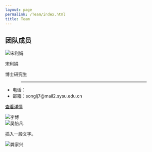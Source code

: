 ```yaml
---
layout: page
permalink: /Team/index.html
title: Team
---
```



## 团队成员

<!-- <img src="https://yujiang-sysu.github.io//images/teams/songlijuan.jpg" alt="宋利娟" class="floatpic_left">
中山大学测绘科学与技术学院 副教授、博士生导师。中山大学极地中心副主任、教工第一党支部副书记。主要从事极地海冰遥感、空间数据不确定性研究。2001-2007年在武汉大学获得本科和硕士学位，2012年获得荷兰特文特大学博士学位，2018-2019年美国华盛顿大学访问学者。2012-2021年武汉大学中国南极测绘研究中心讲师、副教授。2021年入选中山大学“百人计划”青年学术骨干，加盟中山大学测绘科学与技术学院

---

<img src="https://yujiang-sysu.github.io//images/teams/libo.jpg" alt="李博" class="floatpic_right">

---
<img src="https://yujiang-sysu.github.io//images/teams/wuyifan.jpg" alt="吴怡凡" class="floatpic_left"> -->


<div class="image-text-container">
  <div class="image-text-item">
    <img src="https://yujiang-sysu.github.io//images/teams/songlijuan.jpg" alt="宋利娟" class="img_left">
    <div class="box_right">
        <div class="up_div">
          <div class="up_left_box">
            <p>宋利娟</p>
          </div>
          <div class="up_right_box">
            <p>博士研究生</p>
          </div>
        </div>
        <div class="middle_div">
          <hr style="width: 80%;margin: 10px auto;border: none;border-top: 1px solid #ccc; ">
        </div>
        <div class = "down_div">
          <div class="down_left_box">
            <ul>
              <li>电话：</li>
              <li>邮箱：songlj7@mail2.sysu.edu.cn</li>
            </ul>
          </div>
          <div class="down_right_box">
            <p><a href="https://yujiang-sysu.github.io/blogs/slj">查看详情</a></p>
          </div>
        </div>
    </div>
  </div>

  <div class="image-text-item">
    <div class="box_left">
        <p> </p>
    </div>
    <img src="https://yujiang-sysu.github.io//images/teams/libo.jpg" alt="李博" class="img_right">
  </div>

  <div class="image-text-item">
    <img src="https://yujiang-sysu.github.io//images/teams/wuyifan.jpg" alt="吴怡凡" class="img_left">
    <div class="box_right">
      <p>插入一段文字。</p>
    </div>
  </div>

  <div class="image-text-item">
    <div class="box_left">
        <p> </p>
    </div>
    <img src="https://yujiang-sysu.github.io//images/teams/gongjiaxing.jpg" alt="龚家兴" class="img_right">
  </div>

</div>



<!-- <img src="https://yujiang-sysu.github.io//images/teams/songlijuan.jpg" class="floatpic_left">

<img src="https://yujiang-sysu.github.io//images/teams/libo.jpg" class="floatpic_left">

<img src="https://yujiang-sysu.github.io//images/teams/wuyifan.jpg" class="floatpic_left"> -->


<!-- ## Swimming & Surfing

<div class="third">
<img src="/images/swimming2.JPG">
<img src="/images/swimming.JPG">
<img src="/images/surfing1.JPG">
</div>
<br>Swimming removes my worries, refreshes my body, and brings me courage to address any challenges. I extremely enjoy the feeling of being immersed in the water. Besides, I am a member of the Swimming Team at Fuzhou University, where I meet many sincere friends. I have reached **China National Second-level athlete Standard** in 50m breaststroke and won **Five Gold Medals** during my 15-year swimming career. Recently, I am also keen on surfing.

## Workshop

<div class="third">
<img src="/images/prelection1.JPG">
<img src="/images/speech1.JPG">
<img src="/images/speech3.JPG">
</div>
<br>There must be something truly magical about standing on stage to give a fantastic speech, which considerably lifts my spirits and energizes my entire body. If you desire to master a specific knowledge in depth, just give a prelection. If you can explain to others for complete understanding, you are already an expert. I really enjoy the accomplishment of imparting my knowledge to others, so what I strive for is to be **a student's favorite professor** at the [best universities in my hometown].

[best universities in my hometown]:https://www.fzu.edu.cn/


## Past Hobbies

I previously enjoyed long-distance running, [vlog making](https://space.bilibili.com/594030035), and computer game developing/playing. However, I have no time to do any of these things recently.

## My Cat

She is my love. Her name is Qbao (Q宝).

<div>
<img src="/images/cat.JPG">
</div>
<br>

## Chat with me

**Jan 2023:** I have set up the [online-coffee-time](https://calendly.com/lancecai/meet-with-lance) (Inspired by [Shangzhe Wu](https://elliottwu.com/)). Welcome to chat with me!

<!-- Calendly inline widget begin -->

<!-- <div class="calendly-inline-widget" data-url="https://calendly.com/lancecai/meet-with-lance" style="min-width:320px;height:630px;"></div>
<script type="text/javascript" src="https://assets.calendly.com/assets/external/widget.js" async></script>
Calendly inline widget end -->

